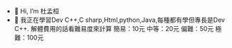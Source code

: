 - 👋 Hi, I’m 杜孟桓
- 👀 我正在學習Dev C++,C sharp,Html,python,Java,每種都有學但專長是Dev C++.
  解體費用的話看難易度來計算
	簡易：10元
	中等：20元
	偏難：50元
	極難：100元

<!---
8qqo/8qqo is a ✨ special ✨ repository because its `README.md` (this file) appears on your GitHub profile.
You can click the Preview link to take a look at your changes.
--->
